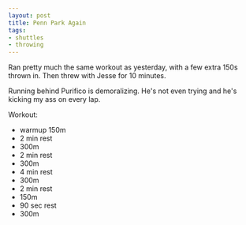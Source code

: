 ```yaml
---
layout: post
title: Penn Park Again
tags:
- shuttles
- throwing
---
```


Ran pretty much the same workout as yesterday, with a few extra 150s thrown in. Then threw with Jesse for 10 minutes.

Running behind Purifico is demoralizing. He's not even trying and he's kicking my ass on every lap.

Workout: 

- warmup 150m
- 2 min rest
- 300m
- 2 min rest
- 300m
- 4 min rest
- 300m
- 2 min rest
- 150m 
- 90 sec rest
- 300m
